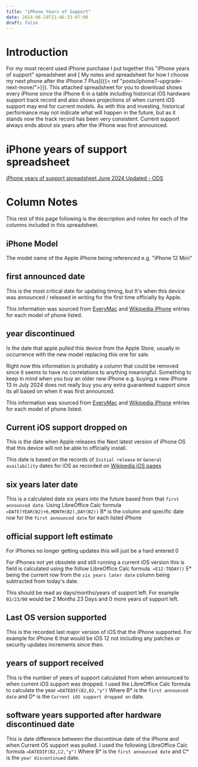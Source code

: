 ```yaml
---
title: "iPhone Years of Support"
date: 2024-06-29T21:46:33-07:00
draft: false
---
```


# Introduction

For my most recent used iPhone purchase I put together this "iPhone years of support" spreadsheet and [ My notes and spreadsheet for how I choose my next phone after the iPhone 7 Plus]({{< ref "posts/iphone7-upgrade-next-move/">}}).  This attached spreadsheet for you to download shows every iPhone since the iPhone 6 in a table including historical iOS hardware support track record and also shows projections of when current iOS support may end for current models. As with this and investing, historical performance may not indicate what will happen in the future, but as it stands now the track record has been very consistent. Current support always ends about six years after the iPhone was first announced.


# iPhone years of support spreadsheet
[iPhone years of support spreadsheet June 2024 Updated - ODS](iPhone%20Years%20of%20Support.ods)

# Column Notes
This rest of this page following is the description and notes for each of the columns included in this spreadsheet. 

## iPhone Model 
The model name of the Apple iPhone being referenced e.g. "iPhone 12 Mini"


## first announced date
This is the most critical date for updating timing, but It's when this device was announced / released in writing for the first time officially by Apple.

This information was sourced from [EveryMac](https://everymac.com/systems/apple/iphone/index-iphone-specs.html) and [Wikipedia iPhone](https://en.wikipedia.org/wiki/IPhone) entries for each model of phone listed.


## year discontinued 
Is the date that apple pulled this device from the Apple Store, usually in occurrence with the new model replacing this one for sale.

Right now this information is probably a column that could be removed since it seems to have no correlations to anything meaningful. Something to keep in mind when you buy an older new iPhone e.g. buying a new iPhone 13 in July 2024 does not really buy you any extra guaranteed support since its all based on when it was first announced.

This information was sourced from [EveryMac](https://everymac.com/systems/apple/iphone/index-iphone-specs.html) and [Wikipedia iPhone](https://en.wikipedia.org/wiki/IPhone) entries for each model of phone listed.


##  Current iOS support dropped on
This is the date when Apple releases the Next latest version of iPhone OS that this device will not be able to officially install. 

This date is based on the records of `Initial release` or `General availability` dates for iOS as recorded on [Wikipedia iOS pages](https://en.wikipedia.org/wiki/IOS) 


## six years later date
This is a calculated date six years into the future based from that `first announced date`. Using LibreOffice Calc formula `=DATE(YEAR(B2)+6,MONTH(B2),DAY(B2))`  B* is the column and specific date row for the `first announced date` for each listed iPhone


## official support left estimate
For iPhones no longer getting updates this will just be a hard entered 0

For iPhones not yet obsolete and still running a current iOS version this is field is calculated using the follow LibreOffice Calc formula. `=E12-TODAY()` E* being the current row from the `six years later date` column being subtracted from today's date.

This should be read as days/months/years of support left. For example `02/23/00` would be 2 Months 23 Days and 0 more years of support left.

## Last OS version supported
This is the recorded last major version of iOS that the iPhone supported. For example for iPhone 6 that would be iOS 12 not including any patches or security updates increments since then.

## years of support received
This is the number of years of support calculated from when announced to when current iOS support was dropped. I used the LibreOffice Calc formula to calculate the year `=DATEDIF(B2,D2,"y")` Where B* is the `first announced date` and D* is the `Current iOS support dropped on` date.

## software years supported after hardware discontinued date
This is date difference between the discontinue date of the iPhone and when Current OS support was pulled. I used the following LibreOffice Calc formula `=DATEDIF(B2,C2,"y")`  Where B* is the `first announced date` and C* is the `year discontinued` date.